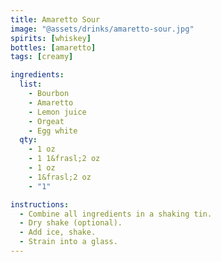 ```yaml
---
title: Amaretto Sour
image: "@assets/drinks/amaretto-sour.jpg"
spirits: [whiskey]
bottles: [amaretto]
tags: [creamy]

ingredients:
  list:
    - Bourbon 
    - Amaretto
    - Lemon juice
    - Orgeat
    - Egg white
  qty:
    - 1 oz
    - 1 1&frasl;2 oz
    - 1 oz
    - 1&frasl;2 oz
    - "1"

instructions:
  - Combine all ingredients in a shaking tin.
  - Dry shake (optional).
  - Add ice, shake.
  - Strain into a glass.
---
```


